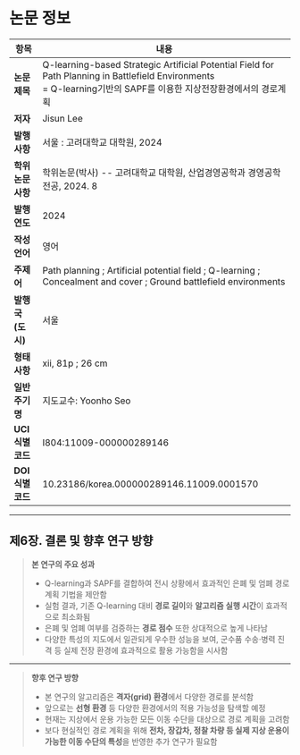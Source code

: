 # 논문 정보

| 항목 | 내용 |
|---|---|
| **논문 제목** | Q-learning-based Strategic Artificial Potential Field for Path Planning in Battlefield Environments <br> = Q-learning기반의 SAPF를 이용한 지상전장환경에서의 경로계획 |
| **저자** | Jisun Lee |
| **발행사항** | 서울 : 고려대학교 대학원, 2024 |
| **학위논문사항** | 학위논문(박사) -- 고려대학교 대학원, 산업경영공학과 경영공학전공, 2024. 8 |
| **발행연도** | 2024 |
| **작성언어** | 영어 |
| **주제어** | Path planning ; Artificial potential field ; Q-learning ; Concealment and cover ; Ground battlefield environments |
| **발행국(도시)** | 서울 |
| **형태사항** | xii, 81p ; 26 cm |
| **일반주기명** | 지도교수: Yoonho Seo |
| **UCI식별코드** | I804:11009-000000289146 |
| **DOI식별코드** | 10.23186/korea.000000289146.11009.0001570 |

---

## 제6장. 결론 및 향후 연구 방향

> **본 연구의 주요 성과**
>
> - Q-learning과 SAPF를 결합하여 전시 상황에서 효과적인 은폐 및 엄폐 경로 계획 기법을 제안함
> - 실험 결과, 기존 Q-learning 대비 **경로 길이**와 **알고리즘 실행 시간**이 효과적으로 최소화됨
> - 은폐 및 엄폐 여부를 검증하는 **경로 점수** 또한 상대적으로 높게 나타남
> - 다양한 특성의 지도에서 일관되게 우수한 성능을 보여, 군수품 수송·병력 진격 등 실제 전장 환경에 효과적으로 활용 가능함을 시사함

---

> **향후 연구 방향**
>
> - 본 연구의 알고리즘은 **격자(grid) 환경**에서 다양한 경로를 분석함
> - 앞으로는 **선형 환경** 등 다양한 환경에서의 적용 가능성을 탐색할 예정
> - 현재는 지상에서 운용 가능한 모든 이동 수단을 대상으로 경로 계획을 고려함
> - 보다 현실적인 경로 계획을 위해 **전차, 장갑차, 정찰 차량 등 실제 지상 운용이 가능한 이동 수단의 특성**을 반영한 추가 연구가 필요함